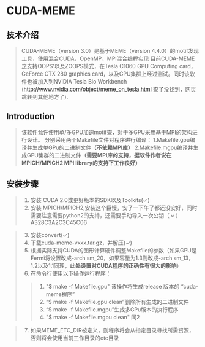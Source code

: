 <script type="text/javascript" src="http://cdn.mathjax.org/mathjax/latest/MathJax.js?config=TeX-AMS-MML_HTMLorMML"></script>
<script type="text/x-mathjax-config">
    MathJax.Hub.Config({ tex2jax: {inlineMath: [['$', '$']]}, messageStyle: "none" });
</script> 
# CUDA-MEME 
## 技术介绍
>CUDA-MEME（version 3.0）是基于MEME（version 4.4.0）的motif发现工具，使用混合CUDA，OpenMP，MPI混合编程实现
目前CUDA-MEME之支持OOPS'以及ZOOPS模式，在Tesla C1060 GPU Computing card，GeForce GTX 280 graphics card，以及GPU集群上经过测试。同时该软件也被加入到NVIDIA Tesla Bio Workbench (http://www.nvidia.com/object/meme_on_tesla.html 查了没找到，网页跳转到其他地方了).
## Introduction
>该软件允许使用单/多GPU加速motif查，对于多GPU采用基于MPI的架构进行设计。
分别采用两个Makefile文件对程序进行编译：
1.Makefile.gpu编译并生成单GPu的二进制文件<b>（不依赖MPI库）</b>
2.Makefile.mgpu编译并生成GPU集群的二进制文件<b>（需要MPI库的支持，据软件作者说在 MPICH/MPICH2 MPI library的支持下工作良好）</b>

## 安装步骤
>1. 安装 CUDA 2.0或更好版本的SDK以及Toolkits$(\checkmark)$
>2. 安装 MPICH/MPICH2,安装这个巨慢，安了一下午了都还没安好，同时需要注意需要python2的支持，还需要手动导入一次公钥$（\times）$
A328C3A2C3C45C06


>3. 安装convert$(\checkmark)$
>4. 下载cuda-meme-vxxx.tar.gz，并解压$(\checkmark)$
>5. 根据实际支持CUDA的图形计算硬件调整Makefile的参数（如果GPU是Fermi将设置改成-arch sm_20，如果容量为1.3则改成-arch sm_13，1.2以及1.1同理，<b>此处设置对CUDA程序的正确性有很大的影响</b>）
>6. 在命令行使用以下操作运行程序：
>>1. "$ make -f Makefile.gpu" 该操作将生成release 版本的 “cuda-meme程序”
>>2. “$ make -f Makefile.gpu clean”删除所有生成的二进制文件
>>3. “$ make -f Makefile.mgpu”生成多GPu版本的执行程序
>>4. "$ make -f Makefile.mgpu clean" 同2

>7. 如果MEME_ETC_DIR被定义，则程序将会从指定目录寻找所需资源，否则将会使用当前工作目录的etc目录
